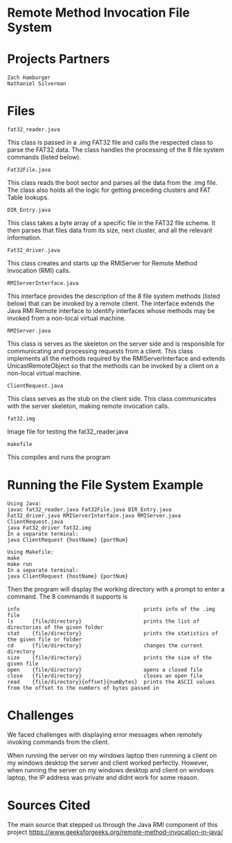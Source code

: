 # Remote Method Invocation File System


# Projects Partners
    
    Zach Hamburger
    Nathaniel Silverman
    
# Files

    fat32_reader.java

This class is passed in a .img FAT32 file and calls the respected class to parse the FAT32 data. The class handles the processing of the 8 file system commands (listed below).

    Fat32File.java 

This class reads the boot sector and parses all the data from the .img file. The class also holds all the logic for getting preceding clusters and FAT Table lookups.

    DIR_Entry.java 
    
This class takes a byte array of a specific file in the FAT32 file scheme. It then parses that files data from its size, next cluster, and all the relevant information. 

    Fat32_driver.java 
        
This class creates and starts up the RMIServer for Remote Method Invocation (RMI) calls.
    
    RMIServerInterface.java
    
This interface provides the description of the 8 file system methods (listed below) that can be invoked by a remote client. The interface extends the Java RMI Remote interface to identify interfaces whose methods may be invoked from a non-local virtual machine. 

    RMIServer.java

This class is serves as the skeleton on the server side and is responsible for communicating and processing requests from a client. This class implements all the methods required by the RMIServerInterface and extends UnicastRemoteObject so that the methods can be invoked by a client on a non-local virtual machine.
        
    ClientRequest.java

This class serves as the stub on the client side. This class communicates with the server skeleton, making remote invocation calls.          
    
    fat32.img 

Image file for testing the fat32_reader.java

    makefile 
    
This compiles and runs the program 
    
# Running the File System Example

    Using Java:
    javac fat32_reader.java Fat32File.java DIR_Entry.java Fat32_driver.java RMIServerInterface.java RMIServer.java ClientRequest.java
    java Fat32_driver fat32.img
    In a separate terminal:
    java ClientRequest {hostName} {portNum}
    
    Using Makefile:
    make
    make run
    In a separate terminal:
    java ClientRequest {hostName} {portNum}

Then the program will display the working directory with a prompt to enter a command. The 8 commands it supports is 

    info                                        prints info of the .img file
    ls      {file/directory}                    prints the list of directories of the given folder
    stat    {file/directory}                    prints the statistics of the given file or folder 
    cd      {file/directory}                    changes the current directory  
    size    {file/directory}                    prints the size of the given file
    open    {file/directory}                    opens a closed file
    close   {file/directory}                    closes an open file
    read    {file/directory}{offset}{numBytes}  prints the ASCII values from the offset to the numbers of bytes passed in

# Challenges 

We faced challenges with displaying error messages when remotely invoking commands from the client.

When running the server on my windows laptop then runnning a client on my windows desktop the server and client worked perfectly. However, when running the server on my windows desktop and client on windows laptop, the IP address was private and didnt work for some reason. 

# Sources Cited 

The main source that stepped us through the Java RMI component of this project
        https://www.geeksforgeeks.org/remote-method-invocation-in-java/
 
